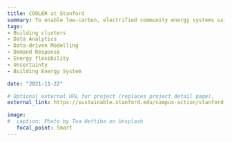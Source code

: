 ```yaml
---
title: COOLER at Stanford
summary: To enable low-carbon, electrified community energy systems using Stanford campus as a real-life testbed.
tags:
- Building clusters 
- Data Analytics 
- Data-driven Modelling 
- Demand Response
- Energy flexibility 
- Uncertainty
- Building Energy System

date: "2021-11-22"

# Optional external URL for project (replaces project detail page).
external_link: https://sustainable.stanford.edu/campus-action/stanford-energy-system-innovations-sesi

image:
#  caption: Photo by Toa Heftiba on Unsplash
   focal_point: Smart
---
```

